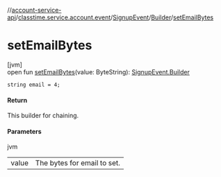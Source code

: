 //[account-service-api](../../../../index.md)/[classtime.service.account.event](../../index.md)/[SignupEvent](../index.md)/[Builder](index.md)/[setEmailBytes](set-email-bytes.md)

# setEmailBytes

[jvm]\
open fun [setEmailBytes](set-email-bytes.md)(value: ByteString): [SignupEvent.Builder](index.md)

`string email = 4;`

#### Return

This builder for chaining.

#### Parameters

jvm

| | |
|---|---|
| value | The bytes for email to set. |
